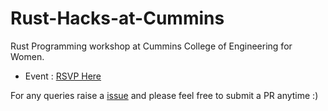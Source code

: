 # Rust-Hacks-at-Cummins
Rust Programming workshop at  Cummins College of Engineering for Women. 

* Event : [RSVP Here](https://reps.mozilla.org/e/rust-at-cummins/)

For any queries raise a [issue](https://github.com/rowdymehul/Rust-Hacks-at-Cummins/issues) and please feel free to submit a PR anytime :)


